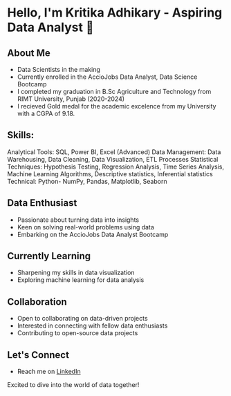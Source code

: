 # Hello, I'm Kritika Adhikary - Aspiring Data Analyst 👋

## About Me
- Data Scientists in the making
- Currently enrolled in the AccioJobs Data Analyst, Data Science Bootcamp
- I completed my graduation in B.Sc Agriculture and Technology from RIMT University, Punjab (2020-2024)
- I recieved Gold medal for the academic excelence from my University with a CGPA of 9.18.

## Skills:
Analytical Tools: SQL, Power BI, Excel (Advanced)
Data Management: Data Warehousing, Data Cleaning, Data Visualization, ETL Processes
Statistical Techniques: Hypothesis Testing, Regression Analysis, Time Series Analysis, Machine Learning Algorithms, Descriptive statistics, Inferential statistics
Technical: Python- NumPy, Pandas, Matplotlib, Seaborn

## Data Enthusiast
- Passionate about turning data into insights
- Keen on solving real-world problems using data
- Embarking on the AccioJobs Data Analyst Bootcamp

## Currently Learning
- Sharpening my skills in data visualization
- Exploring machine learning for data analysis
  
## Collaboration
-  Open to collaborating on data-driven projects
-  Interested in connecting with fellow data enthusiasts
-  Contributing to open-source data projects

## Let's Connect
- Reach me on [LinkedIn](https://www.linkedin.com/in/kritika-adhikary-667831252/)
  

Excited to dive into the world of data together!


<!---
Kritika0204/Kritika0204 is a ✨ special ✨ repository because its `README.md` (this file) appears on your GitHub profile.
You can click the Preview link to take a look at your changes.
--->

